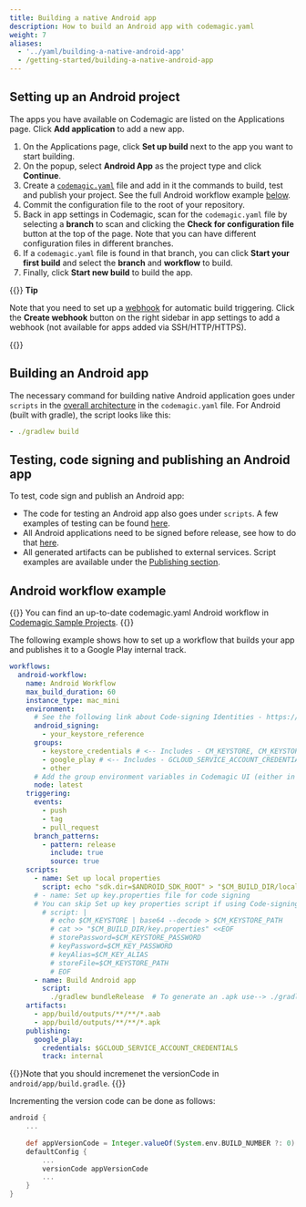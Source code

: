 ```yaml
---
title: Building a native Android app
description: How to build an Android app with codemagic.yaml
weight: 7
aliases:
  - '../yaml/building-a-native-android-app'
  - /getting-started/building-a-native-android-app
---
```


## Setting up an Android project

The apps you have available on Codemagic are listed on the Applications page. Click **Add application** to add a new app.

1. On the Applications page, click **Set up build** next to the app you want to start building. 
2. On the popup, select **Android App** as the project type and click **Continue**.
3. Create a [`codemagic.yaml`](./yaml) file and add in it the commands to build, test and publish your project. See the full Android workflow example [below](#android-workflow-example).
4. Commit the configuration file to the root of your repository.
5. Back in app settings in Codemagic, scan for the `codemagic.yaml` file by selecting a **branch** to scan and clicking the **Check for configuration file** button at the top of the page. Note that you can have different configuration files in different branches.
6. If a `codemagic.yaml` file is found in that branch, you can click **Start your first build** and select the **branch** and **workflow** to build.
7. Finally, click **Start new build** to build the app.

{{<notebox>}}
**Tip**

Note that you need to set up a [webhook](../building/webhooks) for automatic build triggering. Click the **Create webhook** button on the right sidebar in app settings to add a webhook (not available for apps added via SSH/HTTP/HTTPS).

{{</notebox>}}

## Building an Android app

The necessary command for building native Android application goes under `scripts` in the [overall architecture](../getting-started/yaml/#template) in the `codemagic.yaml` file. For Android (built with gradle), the script looks like this:

```yaml
- ./gradlew build
```

## Testing, code signing and publishing an Android app

To test, code sign and publish an Android app:

* The code for testing an Android app also goes under `scripts`. A few examples of testing can be found [here](../testing-yaml/testing).
* All Android applications need to be signed before release, see how to do that [here](../code-signing-yaml/signing-android).
* All generated artifacts can be published to external services. Script examples are available under the [Publishing section](../publishing-yaml/distribution/).

## Android workflow example

{{<notebox>}}
You can find an up-to-date codemagic.yaml Android workflow in [Codemagic Sample Projects](https://github.com/codemagic-ci-cd/codemagic-sample-projects/blob/main/android/android-espresso-demo-project/codemagic.yaml).
{{</notebox>}}

The following example shows how to set up a workflow that builds your app and publishes it to a Google Play internal track.

```yaml
workflows:
  android-workflow:
    name: Android Workflow
    max_build_duration: 60
    instance_type: mac_mini
    environment:
      # See the following link about Code-signing Identities - https://docs.codemagic.io/yaml-code-signing/code-signing-identities/
      android_signing: 
        - your_keystore_reference
      groups:
        - keystore_credentials # <-- Includes - CM_KEYSTORE, CM_KEYSTORE_PASSWORD, CM_KEY_PASSWORD, CM_KEY_ALIAS
        - google_play # <-- Includes - GCLOUD_SERVICE_ACCOUNT_CREDENTIALS
        - other
      # Add the group environment variables in Codemagic UI (either in Application/Team variables) - https://docs.codemagic.io/variables/environment-variable-groups/
      node: latest
    triggering:
      events:
        - push
        - tag
        - pull_request
      branch_patterns:
        - pattern: release
          include: true
          source: true
    scripts:
      - name: Set up local properties
        script: echo "sdk.dir=$ANDROID_SDK_ROOT" > "$CM_BUILD_DIR/local.properties"
      # - name: Set up key.properties file for code signing
      # You can skip Set up key properties script if using Code-signing Identities - https://docs.codemagic.io/yaml-code-signing/code-signing-identities/#android-keystores-1
        # script: |
          # echo $CM_KEYSTORE | base64 --decode > $CM_KEYSTORE_PATH
          # cat >> "$CM_BUILD_DIR/key.properties" <<EOF
          # storePassword=$CM_KEYSTORE_PASSWORD
          # keyPassword=$CM_KEY_PASSWORD
          # keyAlias=$CM_KEY_ALIAS
          # storeFile=$CM_KEYSTORE_PATH
          # EOF
      - name: Build Android app
        script: 
          ./gradlew bundleRelease  # To generate an .apk use--> ./gradlew assembleRelease
    artifacts:
      - app/build/outputs/**/**/*.aab
      - app/build/outputs/**/**/*.apk
    publishing:
      google_play:
        credentials: $GCLOUD_SERVICE_ACCOUNT_CREDENTIALS
        track: internal
```

{{<notebox>}}Note that you should incremenet the versionCode in `android/app/build.gradle`. {{</notebox>}}

Incrementing the version code can be done as follows:

```gradle
android {
    ...
    
    def appVersionCode = Integer.valueOf(System.env.BUILD_NUMBER ?: 0)
    defaultConfig {
        ...
        versionCode appVersionCode
        ...
    }
}
```
